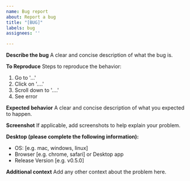 ```yaml
---
name: Bug report
about: Report a bug
title: "[BUG]"
labels: bug
assignees: ''

---
```


**Describe the bug**
A clear and concise description of what the bug is.

**To Reproduce**
Steps to reproduce the behavior:
1. Go to '...'
2. Click on '....'
3. Scroll down to '....'
4. See error

**Expected behavior**
A clear and concise description of what you expected to happen.

**Screenshot**
If applicable, add screenshots to help explain your problem.

**Desktop (please complete the following information):**
 - OS: [e.g. mac, windows, linux]
 - Browser  [e.g. chrome, safari] or Desktop app
 - Release Version [e.g. v0.5.0]

**Additional context**
Add any other context about the problem here.
